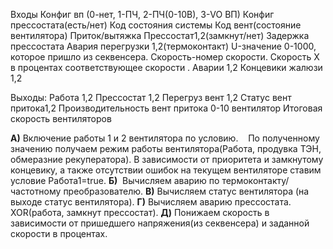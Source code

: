 Входы
Конфиг вп (0-нет, 1-ПЧ, 2-ПЧ(0-10В), 3-VO ВП)
Конфиг прессостата(есть/нет)
Код состояния системы
Код вент(состояние вентилятора)
Приток/вытяжка
Прессостат1,2(замкнут/нет)
Задержка прессостата
Авария перегрузки 1,2(термоконтакт)
U-значение 0-1000, которое пришло из секвенсера.
Скорость-номер скорости.
Скорость X в процентах соответствующее скорости .
Аварии 1,2
Концевики жалюзи 1,2

Выходы:
Работа 1,2
Прессостат 1,2
Перегруз вент 1,2
Статус вент притока1,2
Производительность вент притока
0-10 вентилятор
Итоговая скорость вентиляторов


**А)** Включение работы 1 и 2 вентилятора по условию.   
По полученному значению получаем режим работы вентилятора(Работа, продувка ТЭН, обмеразние рекуператора). В зависимости от приоритета и замкнутому концевику, а также отсутствии ошибок на текущем вентиляторе ставим условие Работа1=true.
**Б)**  Вычисляем аварию по термоконтакту/частотному преобразователю.
**В)** Вычисляем статус вентилятора (на выходе статус вентилятора).
**Г)** Вычисляем аварию прессостата. XOR(работа, замкнут прессостат).
**Д)** Понижаем скорость в зависимости от пришедшего напряжения(из секвенсера) и заданной скорости в процентах.